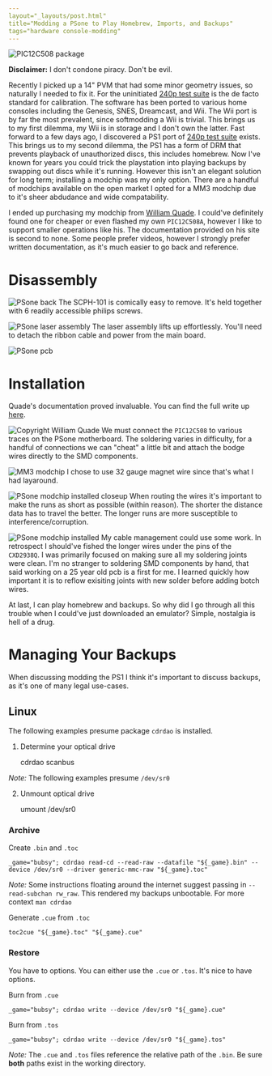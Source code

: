 ```yaml
---
layout="_layouts/post.html"
title="Modding a PSone to Play Homebrew, Imports, and Backups"
tags="hardware console-modding"
---
```


![PIC12C508 package](/img/post/2020/06/27/package.jpg)

**Disclaimer:** I don't condone piracy. Don't be evil.

Recently I picked up a 14" PVM that had some minor geometry issues, so naturally I needed to fix it. For the uninitiated [240p test suite](http://junkerhq.net/xrgb/index.php?title=240p_test_suite) is the de facto standard for calibration. The software has been ported to various home consoles including the Genesis, SNES, Dreamcast, and Wii. The Wii port is by far the most prevalent, since softmodding a Wii is trivial. This brings us to my first dilemma, my Wii is in storage and I don't own the latter. Fast forward to a few days ago, I discovered a PS1 port of [240p test suite](https://github.com/filipalac/240pTestSuite-PS1) exists. This brings us to my second dilemma, the PS1 has a form of DRM that prevents playback of unauthorized discs, this includes homebrew. Now I've known for years you could trick the playstation into playing backups by swapping out discs while it's running. However this isn't an elegant solution for long term; installing a modchip was my only option. There are a handful of modchips available on the open market I opted for a MM3 modchip due to it's sheer abdudance and wide compatability. 

I ended up purchasing my modchip from [William Quade](https://quade.co/). I could've definitely found one for cheaper or even flashed my own `PIC12C508A`, however I like to support smaller operations like his. The documentation provided on his site is second to none. Some people prefer videos, however I strongly prefer written documentation, as it's much easier to go back and reference.

# Disassembly
![PSone back](/img/post/2020/06/27/IMG_20200625_213144.jpg)
The SCPH-101 is comically easy to remove. It's held together with 6 readily accessible philips screws. 

![PSone laser assembly](/img/post/2020/06/27/IMG_20200625_213328.jpg)
The laser assembly lifts up effortlessly. You'll need to detach the ribbon cable and power from the main board. 

![PSone pcb](/img/post/2020/06/27/IMG_20200625_213614.jpg)


# Installation

Quade's documentation proved invaluable. You can find the full write up [here](https://quade.co/ps1-modchip-guide/mm3/pm-41/).

![Copyright William Quade](/img/post/2020/06/27/PM-41-mm3.jpg)
We must connect the `PIC12C508` to various traces on the PSone motherboard. The soldering varies in difficulty, for a handful of connections we can "cheat" a little bit and attach the bodge wires directly to the SMD components.

![MM3 modchip](/img/post/2020/06/27/IMG_20200625_212248.jpg)
I chose to use 32 gauge magnet wire since that's what I had layaround.

![PSone modchip installed closeup](/img/post/2020/06/27/IMG_20200625_224650.jpg)
When routing the wires it's important to make the runs as short as possible (within reason). The shorter the distance data has to travel the better. The longer runs are more susceptible to interference/corruption.

![PSone modchip installed](/img/post/2020/06/27/IMG_20200625_224656.jpg)
My cable management could use some work. In retrospect I should've fished the longer wires under the pins of the `CXD2938Q`. I was primarily focused on making sure all my soldering joints were clean. I'm no stranger to soldering SMD components by hand, that said working on a 25 year old pcb is a first for me. I learned quickly how important it is to reflow exisiting joints with new solder before adding botch wires.

At last, I can play homebrew and backups. So why did I go through all this trouble when I could've just downloaded an emulator? Simple, nostalgia is hell of a drug.

# Managing Your Backups

When discussing modding the PS1 I think it's important to discuss backups, as it's one of many legal use-cases.

## Linux

The following examples presume package `cdrdao` is installed.

1. Determine your optical drive

    cdrdao scanbus

*Note:* The following examples presume `/dev/sr0`

2. Unmount optical drive
    
    umount /dev/sr0

### Archive

Create `.bin` and `.toc`

    _game="bubsy"; cdrdao read-cd --read-raw --datafile "${_game}.bin" --device /dev/sr0 --driver generic-mmc-raw "${_game}.toc"
    
*Note:* Some instructions floating around the internet suggest passing in `--read-subchan rw_raw`. This rendered my backups unbootable. For more context `man cdrdao`
    
Generate `.cue` from `.toc`
    
    toc2cue "${_game}.toc" "${_game}.cue"

### Restore

You have to options. You can either use the `.cue` or `.tos`. It's nice to have options.

Burn from `.cue`
    
    _game="bubsy"; cdrdao write --device /dev/sr0 "${_game}.cue"

Burn from `.tos`
    
    _game="bubsy"; cdrdao write --device /dev/sr0 "${_game}.tos"

*Note:* The `.cue` and `.tos` files reference the relative path of the `.bin`. Be sure **both** paths exist in the working directory.
